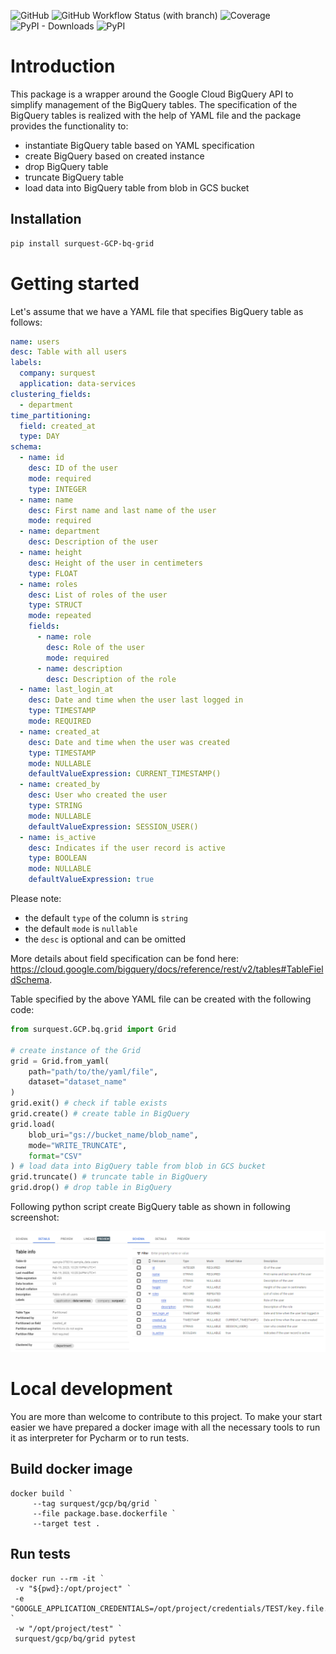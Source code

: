![GitHub](https://img.shields.io/github/license/surquest/python-gcp-bq-grid?style=flat-square)
![GitHub Workflow Status (with branch)](https://img.shields.io/github/actions/workflow/status/surquest/python-gcp-bq-grid/test.yml?branch=main&style=flat-square)
![Coverage](https://img.shields.io/endpoint?url=https://gist.githubusercontent.com/surquest/6e25c317000917840152a5e702e71963/raw/python-gcp-bq-grid.json&style=flat-square)
![PyPI - Downloads](https://img.shields.io/pypi/dm/surquest-GCP-bq-grid?style=flat-square)
![PyPI](https://img.shields.io/pypi/v/surquest-GCP-bq-grid)

# Introduction

This package is a wrapper around the Google Cloud BigQuery API to simplify management of the BigQuery tables. The specification of the BigQuery tables is realized with the help of YAML file and the package provides the functionality to:

* instantiate BigQuery table based on YAML specification
* create BigQuery based on created instance
* drop BigQuery table
* truncate BigQuery table
* load data into BigQuery table from blob in GCS bucket

## Installation

```bash
pip install surquest-GCP-bq-grid
```

# Getting started

Let's assume that we have a YAML file that specifies BigQuery table as follows:

```yaml
name: users
desc: Table with all users
labels:
  company: surquest
  application: data-services
clustering_fields:
  - department
time_partitioning:
  field: created_at
  type: DAY
schema:
  - name: id
    desc: ID of the user
    mode: required
    type: INTEGER
  - name: name
    desc: First name and last name of the user
    mode: required
  - name: department
    desc: Description of the user
  - name: height
    desc: Height of the user in centimeters
    type: FLOAT
  - name: roles
    desc: List of roles of the user
    type: STRUCT
    mode: repeated
    fields:
      - name: role
        desc: Role of the user
        mode: required
      - name: description
        desc: Description of the role
  - name: last_login_at
    desc: Date and time when the user last logged in
    type: TIMESTAMP
    mode: REQUIRED
  - name: created_at
    desc: Date and time when the user was created
    type: TIMESTAMP
    mode: NULLABLE
    defaultValueExpression: CURRENT_TIMESTAMP()
  - name: created_by
    desc: User who created the user
    type: STRING
    mode: NULLABLE
    defaultValueExpression: SESSION_USER()
  - name: is_active
    desc: Indicates if the user record is active
    type: BOOLEAN
    mode: NULLABLE
    defaultValueExpression: true
```
Please note:

* the default `type` of the column is `string`
* the default `mode` is `nullable`
* the `desc` is optional and can be omitted

More details about field specification can be fond here: https://cloud.google.com/bigquery/docs/reference/rest/v2/tables#TableFieldSchema.

Table specified by the above YAML file can be created with the following code:

```python
from surquest.GCP.bq.grid import Grid

# create instance of the Grid
grid = Grid.from_yaml(
    path="path/to/the/yaml/file",
    dataset="dataset_name"
)
grid.exit() # check if table exists
grid.create() # create table in BigQuery
grid.load(
    blob_uri="gs://bucket_name/blob_name",
    mode="WRITE_TRUNCATE",
    format="CSV"
) # load data into BigQuery table from blob in GCS bucket
grid.truncate() # truncate table in BigQuery
grid.drop() # drop table in BigQuery
```

Following python script create BigQuery table as shown in following screenshot:

![BigQuery Table](./assets/img/bq.table.png)


# Local development

You are more than welcome to contribute to this project. To make your start easier we have prepared a docker image with all the necessary tools to run it as interpreter for Pycharm or to run tests.


## Build docker image
```
docker build `
     --tag surquest/gcp/bq/grid `
     --file package.base.dockerfile `
     --target test .
```

## Run tests
```
docker run --rm -it `
 -v "${pwd}:/opt/project" `
 -e "GOOGLE_APPLICATION_CREDENTIALS=/opt/project/credentials/TEST/key.file.json" `
 -w "/opt/project/test" `
 surquest/gcp/bq/grid pytest
```